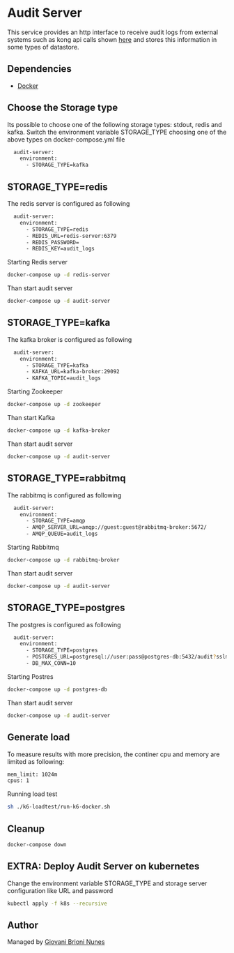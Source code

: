 # Audit Server

This service provides an http interface to receive audit logs from external systems such as kong api calls shown [here](https://github.com/giovanibrioni/kong-k8s-monitoring-tools#configure-autid-log) and stores this information in some types of datastore.


## Dependencies

- [Docker](https://docs.docker.com/engine/install/)


## Choose the Storage type
Its possible to choose one of the following storage types: stdout, redis and kafka.
Switch the environment variable STORAGE_TYPE choosing one of the above types on docker-compose.yml file

```bash
  audit-server:
    environment:
      - STORAGE_TYPE=kafka
```

## STORAGE_TYPE=redis
The redis server is configured as following
```bash
  audit-server:
    environment:
      - STORAGE_TYPE=redis
      - REDIS_URL=redis-server:6379
      - REDIS_PASSWORD=
      - REDIS_KEY=audit_logs
```
Starting Redis server
```bash
docker-compose up -d redis-server
```
Than start audit server
```bash
docker-compose up -d audit-server
```

## STORAGE_TYPE=kafka
The kafka broker is configured as following
```bash
  audit-server:
    environment:
      - STORAGE_TYPE=kafka
      - KAFKA_URL=kafka-broker:29092
      - KAFKA_TOPIC=audit_logs
```
Starting Zookeeper
```bash
docker-compose up -d zookeeper
```
Than start Kafka
```bash
docker-compose up -d kafka-broker
```
Than start audit server
```bash
docker-compose up -d audit-server
```

## STORAGE_TYPE=rabbitmq
The rabbitmq is configured as following
```bash
  audit-server:
    environment:
      - STORAGE_TYPE=amqp
      - AMQP_SERVER_URL=amqp://guest:guest@rabbitmq-broker:5672/
      - AMQP_QUEUE=audit_logs
```
Starting Rabbitmq
```bash
docker-compose up -d rabbitmq-broker
```

Than start audit server
```bash
docker-compose up -d audit-server
```

## STORAGE_TYPE=postgres
The postgres is configured as following
```bash
  audit-server:
    environment:
      - STORAGE_TYPE=postgres
      - POSTGRES_URL=postgresql://user:pass@postgres-db:5432/audit?sslmode=disable
      - DB_MAX_CONN=10
```
Starting Postres
```bash
docker-compose up -d postgres-db
```

Than start audit server
```bash
docker-compose up -d audit-server
```

## Generate load
To measure results with more precision, the continer cpu and memory are limited as following:
```bash
mem_limit: 1024m
cpus: 1
```
Running load test
```bash
sh ./k6-loadtest/run-k6-docker.sh
```

## Cleanup

```bash
docker-compose down
```

## EXTRA: Deploy Audit Server on kubernetes
Change the environment variable STORAGE_TYPE and storage server configuration like URL and password
```bash
kubectl apply -f k8s --recursive
```

## Author

Managed by [Giovani Brioni Nunes](https://github.com/giovanibrioni)
